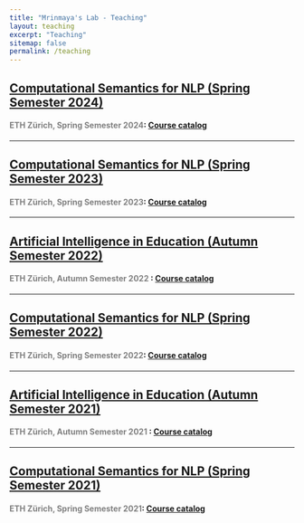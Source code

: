 ```yaml
---
title: "Mrinmaya's Lab - Teaching"
layout: teaching
excerpt: "Teaching"
sitemap: false
permalink: /teaching
---
```


## [Computational Semantics for NLP (Spring Semester 2024)]({{site.url}}{{site.baseurl}}/teaching_csnlp24)
#### <font color=gray>ETH Zürich, Spring Semester 2024</font>: [Course catalog](https://www.vvz.ethz.ch/Vorlesungsverzeichnis/lerneinheit.view?lerneinheitId=178278&semkez=2024S&ansicht=LEHRVERANSTALTUNGEN&lang=en)

___


## [Computational Semantics for NLP (Spring Semester 2023)]({{site.url}}{{site.baseurl}}/teaching_csnlp23)
#### <font color=gray>ETH Zürich, Spring Semester 2023</font>: [Course catalog](https://www.vvz.ethz.ch/Vorlesungsverzeichnis/lerneinheit.view?lerneinheitId=168543&semkez=2023S&ansicht=LEHRVERANSTALTUNGEN&lang=en)

___

## [Artificial Intelligence in Education (Autumn Semester 2022)]({{site.url}}{{site.baseurl}}/teaching_aie22)
#### <font color=gray>ETH Zürich, Autumn Semester 2022 </font>: [Course catalog](http://www.vvz.ethz.ch/Vorlesungsverzeichnis/lerneinheit.view?lerneinheitId=162761&semkez=2022W&ansicht=LEHRVERANSTALTUNGEN&lang=en)
___


## [Computational Semantics for NLP (Spring Semester 2022)]({{site.url}}{{site.baseurl}}/teaching_csnlp22)
#### <font color=gray>ETH Zürich, Spring Semester 2022</font>: [Course catalog](http://www.vvz.ethz.ch/lerneinheitPre.do?semkez=2022S&lerneinheitId=158716&lang=en)

___

## [Artificial Intelligence in Education (Autumn Semester 2021)]({{site.url}}{{site.baseurl}}/teaching_aie21)
#### <font color=gray>ETH Zürich, Autumn Semester 2021 </font>: [Course catalog](http://www.vvz.ethz.ch/lerneinheitPre.do?semkez=2021W&lerneinheitId=156340&lang=en)

___


## [Computational Semantics for NLP (Spring Semester 2021)]({{site.url}}{{site.baseurl}}/teaching_csnlp21)
#### <font color=gray>ETH Zürich, Spring Semester 2021</font>: [Course catalog](http://www.vvz.ethz.ch/lerneinheitPre.do?semkez=2021S&lerneinheitId=154041&lang=en)

